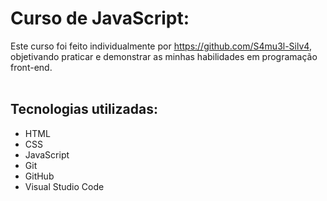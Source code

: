 # Curso de JavaScript:

  Este curso foi feito individualmente por https://github.com/S4mu3l-Silv4, objetivando praticar e demonstrar as minhas habilidades em programação front-end.
  <br>
  <br>
## Tecnologias utilizadas:

  - HTML
  - CSS
  - JavaScript
  - Git
  - GitHub
  - Visual Studio Code
